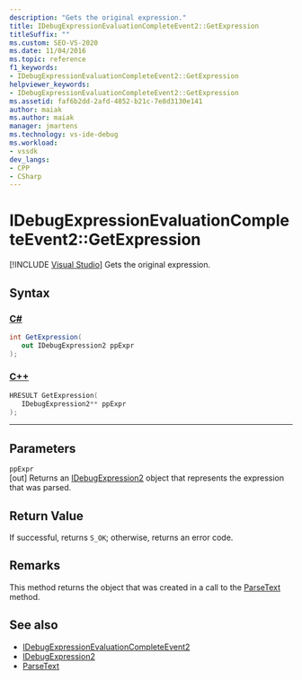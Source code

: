```yaml
---
description: "Gets the original expression."
title: IDebugExpressionEvaluationCompleteEvent2::GetExpression
titleSuffix: ""
ms.custom: SEO-VS-2020
ms.date: 11/04/2016
ms.topic: reference
f1_keywords:
- IDebugExpressionEvaluationCompleteEvent2::GetExpression
helpviewer_keywords:
- IDebugExpressionEvaluationCompleteEvent2::GetExpression
ms.assetid: faf6b2dd-2afd-4852-b21c-7e8d3130e141
author: maiak
ms.author: maiak
manager: jmartens
ms.technology: vs-ide-debug
ms.workload:
- vssdk
dev_langs:
- CPP
- CSharp
---
```

# IDebugExpressionEvaluationCompleteEvent2::GetExpression

 [!INCLUDE [Visual Studio](~/includes/applies-to-version/vs-windows-only.md)]
Gets the original expression.

## Syntax

### [C#](#tab/csharp)
```csharp
int GetExpression( 
   out IDebugExpression2 ppExpr
);
```
### [C++](#tab/cpp)
```cpp
HRESULT GetExpression( 
   IDebugExpression2** ppExpr
);
```
---

## Parameters
`ppExpr`\
[out] Returns an [IDebugExpression2](../../../extensibility/debugger/reference/idebugexpression2.md) object that represents the expression that was parsed.

## Return Value
 If successful, returns `S_OK`; otherwise, returns an error code.

## Remarks
 This method returns the object that was created in a call to the [ParseText](../../../extensibility/debugger/reference/idebugexpressioncontext2-parsetext.md) method.

## See also
- [IDebugExpressionEvaluationCompleteEvent2](../../../extensibility/debugger/reference/idebugexpressionevaluationcompleteevent2.md)
- [IDebugExpression2](../../../extensibility/debugger/reference/idebugexpression2.md)
- [ParseText](../../../extensibility/debugger/reference/idebugexpressioncontext2-parsetext.md)
